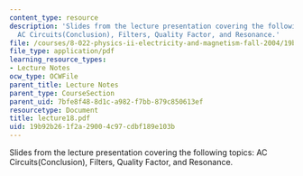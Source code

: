 ```yaml
---
content_type: resource
description: 'Slides from the lecture presentation covering the following topics:
  AC Circuits(Conclusion), Filters, Quality Factor, and Resonance.'
file: /courses/8-022-physics-ii-electricity-and-magnetism-fall-2004/19b92b261f2a29004c97cdbf189e103b_lecture18.pdf
file_type: application/pdf
learning_resource_types:
- Lecture Notes
ocw_type: OCWFile
parent_title: Lecture Notes
parent_type: CourseSection
parent_uid: 7bfe8f48-8d1c-a982-f7bb-879c850613ef
resourcetype: Document
title: lecture18.pdf
uid: 19b92b26-1f2a-2900-4c97-cdbf189e103b
---
```

Slides from the lecture presentation covering the following topics: AC Circuits(Conclusion), Filters, Quality Factor, and Resonance.

